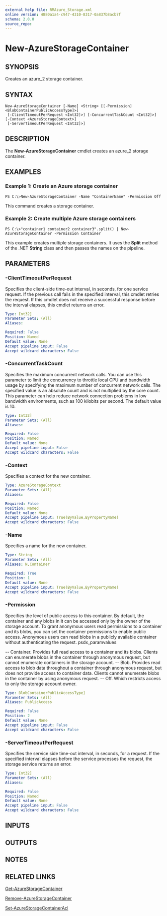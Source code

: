 ```yaml
---
external help file: RMAzure_Storage.xml
online version: 4880a1a4-c947-4310-8317-0a837b8acb7f
schema: 2.0.0
source_repo: 
---
```


# New-AzureStorageContainer
## SYNOPSIS
Creates an azure_2 storage container.

## SYNTAX

```
New-AzureStorageContainer [-Name] <String> [[-Permission] <BlobContainerPublicAccessType]>]
 [-ClientTimeoutPerRequest <Int32]>] [-ConcurrentTaskCount <Int32]>] [-Context <AzureStorageContext>]
 [-ServerTimeoutPerRequest <Int32]>]
```

## DESCRIPTION
The **New-AzureStorageContainer** cmdlet creates an azure_2 storage container.

## EXAMPLES

### Example 1: Create an Azure storage container
```
PS C:\>New-AzureStorageContainer -Name "ContainerName" -Permission Off
```

This command creates a storage container.

### Example 2: Create multiple Azure storage containers
```
PS C:\>"container1 container2 container3".split() | New-AzureStorageContainer -Permission Container
```

This example creates multiple storage containers.
It uses the **Split** method of the .NET **String** class and then passes the names on the pipeline.

## PARAMETERS

### -ClientTimeoutPerRequest
Specifies the client-side time-out interval, in seconds, for one service request.
If the previous call fails in the specified interval, this cmdlet retries the request.
If this cmdlet does not receive a successful response before the interval elapses, this cmdlet returns an error.

```yaml
Type: Int32]
Parameter Sets: (All)
Aliases: 

Required: False
Position: Named
Default value: None
Accept pipeline input: False
Accept wildcard characters: False
```

### -ConcurrentTaskCount
Specifies the maximum concurrent network calls.
You can use this parameter to limit the concurrency to throttle local CPU and bandwidth usage by specifying the maximum number of concurrent network calls.
The specified value is an absolute count and is not multiplied by the core count.
This parameter can help reduce network connection problems in low bandwidth environments, such as 100 kilobits per second.
The default value is 10.

```yaml
Type: Int32]
Parameter Sets: (All)
Aliases: 

Required: False
Position: Named
Default value: None
Accept pipeline input: False
Accept wildcard characters: False
```

### -Context
Specifies a context for the new container.

```yaml
Type: AzureStorageContext
Parameter Sets: (All)
Aliases: 

Required: False
Position: Named
Default value: None
Accept pipeline input: True(ByValue,ByPropertyName)
Accept wildcard characters: False
```

### -Name
Specifies a name for the new container.

```yaml
Type: String
Parameter Sets: (All)
Aliases: N,Container

Required: True
Position: 1
Default value: None
Accept pipeline input: True(ByValue,ByPropertyName)
Accept wildcard characters: False
```

### -Permission
Specifies the level of public access to this container.
By default, the container and any blobs in it can be accessed only by the owner of the storage account.
To grant anonymous users read permissions to a container and its blobs, you can set the container permissions to enable public access.
Anonymous users can read blobs in a publicly available container without authenticating the request.
psdx_paramvalues

-- Container.
Provides full read access to a container and its blobs.
Clients can enumerate blobs in the container through anonymous request, but cannot enumerate containers in the storage account. 
-- Blob.
Provides read access to blob data throughout a container through anonymous request, but does not provide access to container data.
Clients cannot enumerate blobs in the container by using anonymous request. 
-- Off.
Which restricts access to only the storage account owner.

```yaml
Type: BlobContainerPublicAccessType]
Parameter Sets: (All)
Aliases: PublicAccess

Required: False
Position: 2
Default value: None
Accept pipeline input: False
Accept wildcard characters: False
```

### -ServerTimeoutPerRequest
Specifies the service side time-out interval, in seconds, for a request.
If the specified interval elapses before the service processes the request, the storage service returns an error.

```yaml
Type: Int32]
Parameter Sets: (All)
Aliases: 

Required: False
Position: Named
Default value: None
Accept pipeline input: False
Accept wildcard characters: False
```

## INPUTS

## OUTPUTS

## NOTES

## RELATED LINKS

[Get-AzureStorageContainer](4880a1a4-c947-4310-8317-0a837b8acb7f)

[Remove-AzureStorageContainer](89d7ed7c-1db6-4e01-8981-8f34483039fd)

[Set-AzureStorageContainerAcl](20680af5-8145-4eab-94d3-d710a62a062b)


